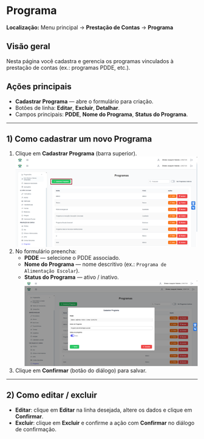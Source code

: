 # Programa

**Localização:** Menu principal → **Prestação de Contas** → **Programa**  

## Visão geral
Nesta página você cadastra e gerencia os programas vinculados à prestação de contas (ex.: programas PDDE, etc.).

## Ações principais
- **Cadastrar Programa** — abre o formulário para criação.
- Botões de linha: **Editar**, **Excluir**, **Detalhar**.
- Campos principais: **PDDE**, **Nome do Programa**, **Status do Programa**.

---
## 1) Como cadastrar um novo Programa
1. Clique em **Cadastrar Programa** (barra superior).  
   ![Image 1](../img/pc/programa/1.png)
2. No formulário preencha:
   - **PDDE** — selecione o PDDE associado.
   - **Nome do Programa** — nome descritivo (ex.: `Programa de Alimentação Escolar`).
   - **Status do Programa** — ativo / inativo.
   ![Image 2](../img/pc/programa/2.png)
3. Clique em **Confirmar** (botão do diálogo) para salvar.

---
## 2) Como editar / excluir
- **Editar**: clique em **Editar** na linha desejada, altere os dados e clique em **Confirmar**.  
- **Excluir**: clique em **Excluir** e confirme a ação com **Confirmar** no diálogo de confirmação.

